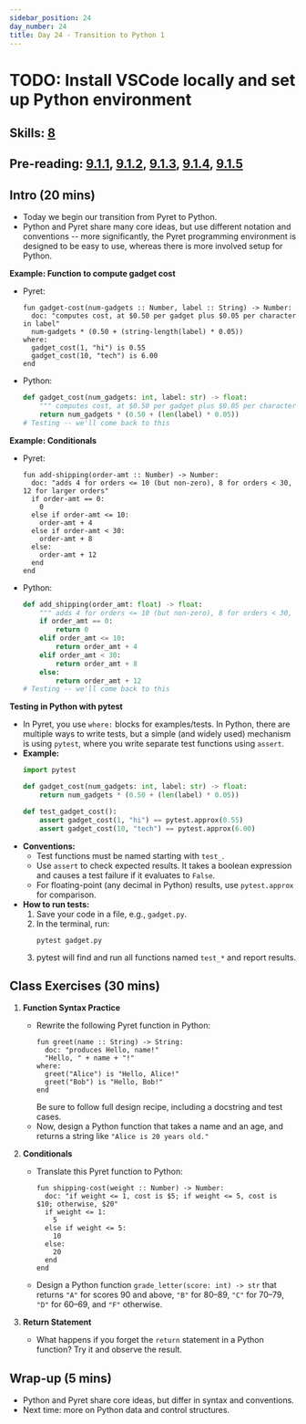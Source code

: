 ```yaml
---
sidebar_position: 24
day_number: 24
title: Day 24 - Transition to Python 1
---
```


# TODO: Install VSCode locally and set up Python environment

## Skills: [8](/skills/#(8))

## Pre-reading: [9.1.1](https://dcic-world.org/2024-09-03/intro-python.html#%28part._.Expressions__.Functions__and_.Types%29), [9.1.2](https://dcic-world.org/2024-09-03/intro-python.html#%28part._.Returning_.Values_from_.Functions%29), [9.1.3](https://dcic-world.org/2024-09-03/intro-python.html#%28part._testing-python%29), [9.1.4](https://dcic-world.org/2024-09-03/intro-python.html#%28part._.An_.Aside_on_.Numbers%29), [9.1.5](https://dcic-world.org/2024-09-03/intro-python.html#(part._conditionals-python))

## Intro (20 mins)
- Today we begin our transition from Pyret to Python.
- Python and Pyret share many core ideas, but use different notation and conventions -- more significantly, the Pyret programming environment is designed to be easy to use, whereas there is more involved setup for Python.

**Example: Function to compute gadget cost**
- Pyret:
  ```pyret
  fun gadget-cost(num-gadgets :: Number, label :: String) -> Number:
    doc: "computes cost, at $0.50 per gadget plus $0.05 per character in label"
    num-gadgets * (0.50 + (string-length(label) * 0.05))
  where:
    gadget_cost(1, "hi") is 0.55
    gadget_cost(10, "tech") is 6.00
  end
  ```
- Python:
  ```python
  def gadget_cost(num_gadgets: int, label: str) -> float:
      """ computes cost, at $0.50 per gadget plus $0.05 per character in label """
      return num_gadgets * (0.50 + (len(label) * 0.05))
  # Testing -- we'll come back to this
  ```

**Example: Conditionals**
- Pyret:
  ```pyret
  fun add-shipping(order-amt :: Number) -> Number:
    doc: "adds 4 for orders <= 10 (but non-zero), 8 for orders < 30, 12 for larger orders"
    if order-amt == 0:
      0
    else if order-amt <= 10:
      order-amt + 4
    else if order-amt < 30:
      order-amt + 8
    else:
      order-amt + 12
    end
  end
  ```
- Python:
  ```python
  def add_shipping(order_amt: float) -> float:
      """ adds 4 for orders <= 10 (but non-zero), 8 for orders < 30, 12 for larger orders """
      if order_amt == 0:
          return 0
      elif order_amt <= 10:
          return order_amt + 4
      elif order_amt < 30:
          return order_amt + 8
      else:
          return order_amt + 12
  # Testing -- we'll come back to this
  ```

**Testing in Python with pytest**
- In Pyret, you use `where:` blocks for examples/tests. In Python, there are multiple ways to write tests, but a simple (and widely used) mechanism is using `pytest`, where you write separate test functions using `assert`.
- **Example:**
  ```python
  import pytest

  def gadget_cost(num_gadgets: int, label: str) -> float:
      return num_gadgets * (0.50 + (len(label) * 0.05))

  def test_gadget_cost():
      assert gadget_cost(1, "hi") == pytest.approx(0.55)
      assert gadget_cost(10, "tech") == pytest.approx(6.00)
  ```
- **Conventions:**
  - Test functions must be named starting with `test_`.
  - Use `assert` to check expected results. It takes a boolean expression and causes a test failure if it evaluates to `False`.
  - For floating-point (any decimal in Python) results, use `pytest.approx` for comparison.
- **How to run tests:**
  1. Save your code in a file, e.g., `gadget.py`.
  2. In the terminal, run:
     ```
     pytest gadget.py
     ```
  3. pytest will find and run all functions named `test_*` and report results.

## Class Exercises (30 mins)
1. **Function Syntax Practice**
   - Rewrite the following Pyret function in Python:
     ```pyret
     fun greet(name :: String) -> String:
       doc: "produces Hello, name!"
       "Hello, " + name + "!"
     where:
       greet("Alice") is "Hello, Alice!"
       greet("Bob") is "Hello, Bob!"
     end
     ```
     Be sure to follow full design recipe, including a docstring and test cases.
   - Now, design a Python function that takes a name and an age, and returns a string like `"Alice is 20 years old."`

2. **Conditionals**
   - Translate this Pyret function to Python:
     ```pyret
     fun shipping-cost(weight :: Number) -> Number:
       doc: "if weight <= 1, cost is $5; if weight <= 5, cost is $10; otherwise, $20"
       if weight <= 1:
         5
       else if weight <= 5:
         10
       else:
         20
       end
     end
     ```
   - Design a Python function `grade_letter(score: int) -> str` that returns `"A"` for scores 90 and above, `"B"` for 80–89, `"C"` for 70–79, `"D"` for 60–69, and `"F"` otherwise.

3. **Return Statement**
   - What happens if you forget the `return` statement in a Python function? Try it and observe the result.


## Wrap-up (5 mins)
- Python and Pyret share core ideas, but differ in syntax and conventions.
- Next time: more on Python data and control structures.

